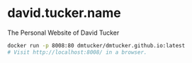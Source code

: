# david.tucker.name

The Personal Website of David Tucker

``` sh
docker run -p 8008:80 dmtucker/dmtucker.github.io:latest
# Visit http://localhost:8008/ in a browser.
```
